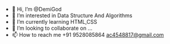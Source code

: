 - 👋 Hi, I’m @DemiGod
- 👀 I’m interested in Data Structure And Algorithms
- 🌱 I’m currently learning HTML,CSS
- 💞️ I’m looking to collaborate on ...
- 📫 How to reach me 
+91 9528085864
ac4548817@gmail.com

<!---
Astronaut004/Astronaut004 is a ✨ special ✨ repository because its `README.md` (this file) appears on your GitHub profile.
You can click the Preview link to take a look at your changes.
--->

